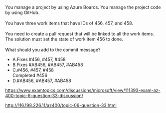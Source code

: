 You manage a project by using Azure Boards. You manage the project code by using GitHub.<br/><br/>You have three work items that have IDs of 456, 457, and 458.<br/><br/>You need to create a pull request that will be linked to all the work items. The solution must set the state of work item 456 to done.<br/><br/>What should you add to the commit message?<ul><li class="multi-choice-item"><span class="multi-choice-letter" data-choice-letter="A">A.</span>Fixes #456, #457, #458</li><li class="multi-choice-item correct-hidden"><span class="multi-choice-letter" data-choice-letter="B">B.</span>Fixes #AB456, #AB457, #AB458</li><li class="multi-choice-item"><span class="multi-choice-letter" data-choice-letter="C">C.</span>#456, #457, #458<br/>Completed #456</li><li class="multi-choice-item"><span class="multi-choice-letter" data-choice-letter="D">D.</span>#AB456, #AB457, #AB458</li></ul><p><a href="https://www.examtopics.com/discussions/microsoft/view/111393-exam-az-400-topic-6-question-33-discussion/">https://www.examtopics.com/discussions/microsoft/view/111393-exam-az-400-topic-6-question-33-discussion/</a></p><p><a href="http://116.198.226.11/az400/topic-06-question-33.html">http://116.198.226.11/az400/topic-06-question-33.html</a></p><script src="https://giscus.app/client.js"                    data-repo="azsamples/az204"                    data-repo-id="R_kgDOMRXzDQ"                    data-category="General"                    data-category-id="DIC_kwDOMRXzDc4Cgi27"                    data-mapping="pathname"                    data-strict="1"                    data-reactions-enabled="0"                    data-emit-metadata="0"                    data-input-position="bottom"                    data-theme="preferred_color_scheme"                    data-lang="en"                    crossorigin="anonymous"                    async>                    </script>